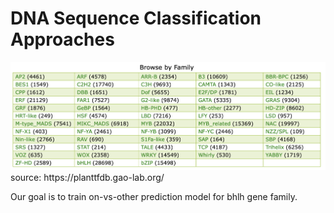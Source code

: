 # DNA Sequence Classification Approaches

<img src="./dataset.png" alt="table set"/>
source: https://planttfdb.gao-lab.org/

Our goal is to train on-vs-other prediction model for bhlh gene family.